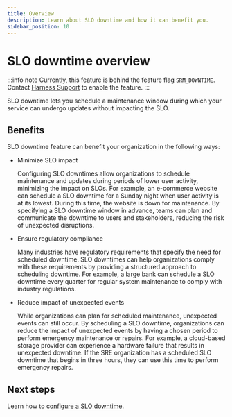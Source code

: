 ```yaml
---
title: Overview
description: Learn about SLO downtime and how it can benefit you.
sidebar_position: 10
---
```



# SLO downtime overview

:::info note
Currently, this feature is behind the feature flag `SRM_DOWNTIME`. Contact [Harness Support](mailto:support@harness.io) to enable the feature.
:::


SLO downtime lets you schedule a maintenance window during which your service can undergo updates without impacting the SLO.

## Benefits

SLO downtime feature can benefit your organization in the following ways:

- Minimize SLO impact

  Configuring SLO downtimes allow organizations to schedule maintenance and updates during periods of lower user activity, minimizing the impact on SLOs. For example, an e-commerce website can schedule a SLO downtime for a Sunday night when user activity is at its lowest. During this time, the website is down for maintenance. By specifying a SLO downtime window in advance, teams can plan and communicate the downtime to users and stakeholders, reducing the risk of unexpected disruptions.

- Ensure regulatory compliance

    Many industries have regulatory requirements that specify the need for scheduled downtime. SLO downtimes can help organizations comply with these requirements by providing a structured approach to scheduling downtime. For example, a large bank can schedule a SLO downtime every quarter for regular system maintenance to comply with industry regulations.


- Reduce impact of unexpected events

  While organizations can plan for scheduled maintenance, unexpected events can still occur. By scheduling a SLO downtime, organizations can reduce the impact of unexpected events by having a chosen period to perform emergency maintenance or repairs. For example, a cloud-based storage provider can experience a hardware failure that results in unexpected downtime. If the SRE organization has a scheduled SLO downtime that begins in three hours, they can use this time to perform emergency repairs.


## Next steps

Learn how to [configure a SLO downtime](/docs/service-reliability-management/use-service-reliability-management/slo-downtime/configure-slo-downtime.md).